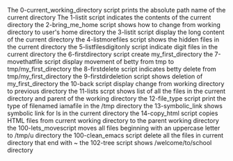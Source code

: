 The 0-current_working_directory script prints the absolute path name of the current directory
The 1-listit script indicates the contents of the current directory
the 2-bring_me_home script shows how to change from working directory to user's home directory
the 3-listit script display the long content of the current directory
the 4-listmorefiles script shows the hidden files in the current directory
the 5-listfilesdigitonly script indicate digit files in the current directory
the 6-firstdirectory script create my_first_directory
the 7-movethatfile script display movement of betty from tmp to tmp/my_first_directory
the 8-firstdelete script indicates betty delete from tmp/my_first_directory
the 9-firstdirdeletion script shows deletion of my_first_directory
the 10-back script display change from working directory to previous directory
the 11-lists scrpt shows list of all the files in the current directory and parent of the working directory
the 12-file_type script print the type of filenamed  iamafile in the /tmp directory
the 13-symbolic_link shows symbolic link for ls in the current directory
the 14-copy_html script copies HTML files from current working directory to the parent working directory
the 100-lets_movescript moves all files beginning with an uppercase letter to /tmp/u directory
the 100-clean_emacs script delete all the files in current directory that end with ~
the 102-tree script shows /welcome/to/school directory

